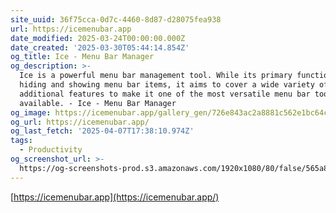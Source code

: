 ```yaml
---
site_uuid: 36f75cca-0d7c-4460-8d87-d28075fea938
url: https://icemenubar.app
date_modified: 2025-03-24T00:00:00.000Z
date_created: '2025-03-30T05:44:14.854Z'
og_title: Ice - Menu Bar Manager
og_description: >-
  Ice is a powerful menu bar management tool. While its primary function is
  hiding and showing menu bar items, it aims to cover a wide variety of
  additional features to make it one of the most versatile menu bar tools
  available. - Ice - Menu Bar Manager
og_image: https://icemenubar.app/gallery_gen/726e843ac2a8881c562e1bc64c5b560f_fit.svg
og_url: https://icemenubar.app/
og_last_fetch: '2025-04-07T17:38:10.974Z'
tags:
  - Productivity
og_screenshot_url: >-
  https://og-screenshots-prod.s3.amazonaws.com/1920x1080/80/false/565a8b2c084a8e206f6e3f8cd6f51109b88fafaa31b32ee17b6cd99093efa9f1.jpeg
---
```


[https://icemenubar.app](https://icemenubar.app/)